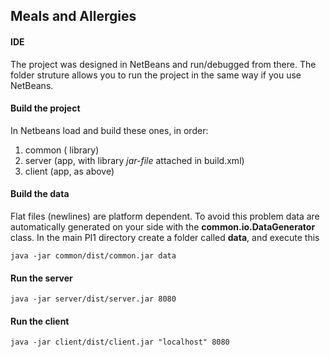 ## Meals and Allergies

#### IDE

The project was designed in NetBeans and run/debugged from there. The folder struture allows you to run the project in the same way if you use NetBeans.

#### Build the project

In Netbeans load and build these ones, in order:

1. common ( library)
2. server (app, with library *jar-file* attached in build.xml)
3. client (app, as above)

#### Build the data ###

Flat files (newlines) are platform dependent. To avoid this problem data are automatically generated on your side with the  **common.io.DataGenerator** class.  In the main PI1 directory create a folder called **data**, and execute this

	java -jar common/dist/common.jar data

#### Run the server

	java -jar server/dist/server.jar 8080

#### Run the client

	java -jar client/dist/client.jar "localhost" 8080

